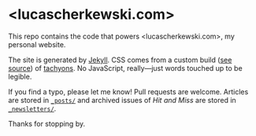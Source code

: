# <lucascherkewski.com>

This repo contains the code that powers <lucascherkewski.com>, my personal website.

The site is generated by [Jekyll](https://jekyllrb.com). CSS comes from a custom build ([see source](_assets/_tachyons/)) of [tachyons](http://tachyons.io). No JavaScript, really—just words touched up to be legible.

If you find a typo, please let me know! Pull requests are welcome. Articles are stored in [`_posts/`](_posts/) and archived issues of *Hit and Miss* are stored in [`_newsletters/`](_newsletters/).

Thanks for stopping by.
